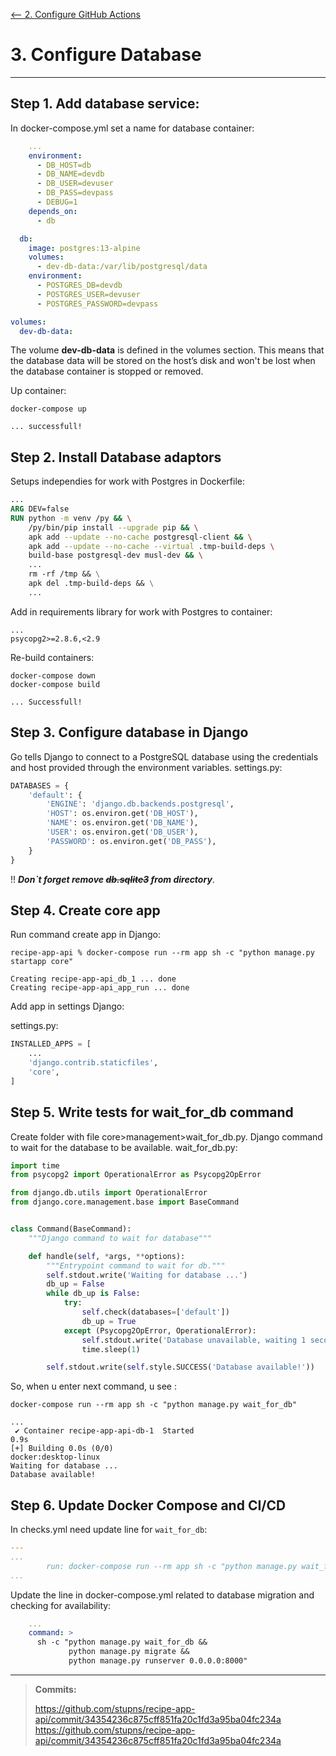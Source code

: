 [ <-- 2. Configure GitHub Actions ](Github%20Actions.md)
# 3. Configure Database
___
## Step 1. Add database service:

In docker-compose.yml set a name for database container:

```yaml
    ...
    environment:
      - DB_HOST=db
      - DB_NAME=devdb
      - DB_USER=devuser
      - DB_PASS=devpass
      - DEBUG=1
    depends_on:
      - db

  db:
    image: postgres:13-alpine
    volumes:
      - dev-db-data:/var/lib/postgresql/data
    environment:
      - POSTGRES_DB=devdb
      - POSTGRES_USER=devuser
      - POSTGRES_PASSWORD=devpass

volumes:
  dev-db-data:
```  


The volume **dev-db-data** is defined in the volumes section. This means that the database data will be stored on the
host’s disk and won't be lost when the database container is stopped or removed.

Up container:
```commandline
docker-compose up

... successfull!
```
## Step 2. Install Database adaptors

Setups independies for work with Postgres in Dockerfile:
```dockerfile
...
ARG DEV=false
RUN python -m venv /py && \
    /py/bin/pip install --upgrade pip && \
    apk add --update --no-cache postgresql-client && \
    apk add --update --no-cache --virtual .tmp-build-deps \
    build-base postgresql-dev musl-dev && \
    ...
    rm -rf /tmp && \
    apk del .tmp-build-deps && \
    ...
```

Add in requirements library for work with Postgres to container:

```
...
psycopg2>=2.8.6,<2.9

```
Re-build containers:
```command
docker-compose down
docker-compose build

... Successfull!
```

## Step 3. Configure database in Django

Go tells Django to connect to a PostgreSQL database using the credentials and host provided through the environment
variables.
settings.py:
```python
DATABASES = {
    'default': {
        'ENGINE': 'django.db.backends.postgresql',
        'HOST': os.environ.get('DB_HOST'),
        'NAME': os.environ.get('DB_NAME'),
        'USER': os.environ.get('DB_USER'),
        'PASSWORD': os.environ.get('DB_PASS'),
    }
}
```

!! **_Don`t forget remove ~~db.sqlite3~~ from directory_**.

## Step 4. Create core app 

Run command create app in Django:
```commandline
recipe-app-api % docker-compose run --rm app sh -c "python manage.py startapp core"

Creating recipe-app-api_db_1 ... done
Creating recipe-app-api_app_run ... done
```
Add app in settings Django:

settings.py:
```python
INSTALLED_APPS = [
    ...
    'django.contrib.staticfiles',
    'core',
]
```

## Step 5. Write tests for wait_for_db command

Create folder with file core>management>wait_for_db.py.
Django command to wait for the database to be available.
wait_for_db.py:
```python
import time
from psycopg2 import OperationalError as Psycopg2OpError

from django.db.utils import OperationalError
from django.core.management.base import BaseCommand


class Command(BaseCommand):
    """Django command to wait for database"""

    def handle(self, *args, **options):
        """Entrypoint command to wait for db."""
        self.stdout.write('Waiting for database ...')
        db_up = False
        while db_up is False:
            try:
                self.check(databases=['default'])
                db_up = True
            except (Psycopg2OpError, OperationalError):
                self.stdout.write('Database unavailable, waiting 1 second...')
                time.sleep(1)

        self.stdout.write(self.style.SUCCESS('Database available!'))
```

So, when u enter next command, u see :
```commandline
docker-compose run --rm app sh -c "python manage.py wait_for_db"

...
 ✔ Container recipe-app-api-db-1  Started                                                                                                                                                                                                                      0.9s 
[+] Building 0.0s (0/0)                                                                                                                                                                                                                        docker:desktop-linux
Waiting for database ...
Database available!
```

## Step 6. Update Docker Compose and CI/CD

In checks.yml need update line for `wait_for_db`:
```yaml
---
...
        run: docker-compose run --rm app sh -c "python manage.py wait_for_db && python manage.py test"
...
```

Update the line in docker-compose.yml related to database migration and checking for availability:

```yaml
    ...
    command: >
      sh -c "python manage.py wait_for_db && 
             python manage.py migrate &&
             python manage.py runserver 0.0.0.0:8000"
```  

____
> **Commits:**
> 
> https://github.com/stupns/recipe-app-api/commit/34354236c875cff851fa20c1fd3a95ba04fc234a
> https://github.com/stupns/recipe-app-api/commit/34354236c875cff851fa20c1fd3a95ba04fc234a
 